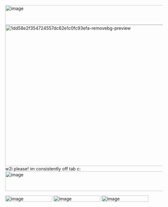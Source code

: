<img width="540" height="63" alt="image" src="https://github.com/user-attachments/assets/e0765295-0654-450b-8493-e282228c40c4" />
<img width="552" height="452" alt="1dd58e2f354724557dc62e1c0fc93efa-removebg-preview" src="https://github.com/user-attachments/assets/75316748-a3dc-4181-945e-c08dae012123" />
w2i please! im consistently off tab c:
<img width="540" height="63" alt="image" src="https://github.com/user-attachments/assets/c6396652-cf9d-4b82-ad0b-9497e6448bf0" />

   <img width="150" height="20" alt="image" src="https://github.com/user-attachments/assets/1c87a0f0-1eb0-402d-ad40-ad75dc537960" /> <img width="150" height="20" alt="image" src="https://github.com/user-attachments/assets/0a4ee289-5202-484c-ae5d-b48114346067" /> <img width="150" height="20" alt="image" src="https://github.com/user-attachments/assets/560b7d07-aebb-496f-ae36-4173b2bb02b6" />



